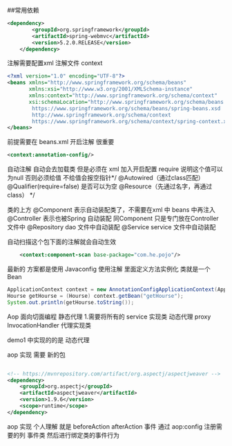 ##常用依赖
```xml
<dependency>
        <groupId>org.springframework</groupId>
        <artifactId>spring-webmvc</artifactId>
        <version>5.2.0.RELEASE</version>
    </dependency>
```
注解需要配置xml 注解文件 context
```xml
<?xml version="1.0" encoding="UTF-8"?>
<beans xmlns="http://www.springframework.org/schema/beans"
       xmlns:xsi="http://www.w3.org/2001/XMLSchema-instance"
       xmlns:context="http://www.springframework.org/schema/context"
       xsi:schemaLocation="http://www.springframework.org/schema/beans
        https://www.springframework.org/schema/beans/spring-beans.xsd
        http://www.springframework.org/schema/context
        https://www.springframework.org/schema/context/spring-context.xsd">
</beans>
```

前提需要在 beans.xml 开启注解  很重要
```xml
<context:annotation-config/>
```
 自动注解 自动会去加载类 但是必须在 xml 加入开启配置 require 说明这个值可以为null  否则必须给值 不给值会报空指针*/
 @Autowired（通过class匹配）
@Qualifier(require=false) 是否可以为空 
 @Resource（先通过名字，再通过 class） */
 

类的上方  @Component 表示自动装配类了，不需要在xml 中 beans 中再注入
@Controller 表示也被Spring 自动装配  同Component 只是专门放在Controller 文件中
@Repository dao 文件中自动装配
@Service service 文件中自动装配

自动扫描这个包下面的注解就会自动生效
```xml
    <context:component-scan base-package="com.he.pojo"/>
```

最新的 方案都是使用  Javaconfig 使用注解
里面定义方法实例化 类就是一个Bean

```java
ApplicationContext context = new AnnotationConfigApplicationContext(AppConfig.class);
Hourse getHourse = (Hourse) context.getBean("getHourse");
System.out.println(getHourse.toString());
```


Aop 面向切面编程 
静态代理
1.需要将所有的 service 实现类
动态代理  proxy     InvocationHandler 代理实现类

demo1 中实现的的是 动态代理



aop 实现 需要 新的包 
```xml

<!-- https://mvnrepository.com/artifact/org.aspectj/aspectjweaver -->
<dependency>
    <groupId>org.aspectj</groupId>
    <artifactId>aspectjweaver</artifactId>
    <version>1.9.6</version>
    <scope>runtime</scope>
</dependency>

```

aop 实现 个人理解 就是  beforeAction afterAction 事件 
通过  aop:config 注册需要的列 事件类 
 然后进行绑定类的事件行为